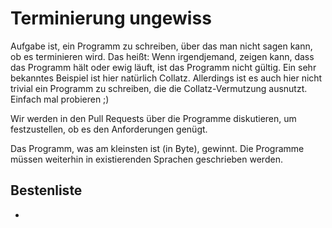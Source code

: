 # Terminierung ungewiss

Aufgabe ist, ein Programm zu schreiben, über das man nicht sagen kann, ob es terminieren wird. Das heißt: Wenn irgendjemand, zeigen kann, dass das Programm hält oder ewig läuft, ist das Programm nicht gültig. Ein sehr bekanntes Beispiel ist hier natürlich Collatz. Allerdings ist es auch hier nicht trivial ein Programm zu schreiben, die die Collatz-Vermutzung ausnutzt. Einfach mal probieren ;)

Wir werden in den Pull Requests über die Programme diskutieren, um festzustellen, ob es den Anforderungen genügt.

Das Programm, was am kleinsten ist (in Byte), gewinnt. Die Programme müssen weiterhin in existierenden Sprachen geschrieben werden.


## Bestenliste
*
